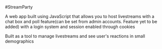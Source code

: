 #StreamParty

A web app built using JavaScript that allows you to host livestreams with a chat box and poll feature(can be set from admin accounts. Feature yet to be added) with a login system and session enabled through cookies

Built as a tool to manage livestreams and see user's reactions in small demographics
